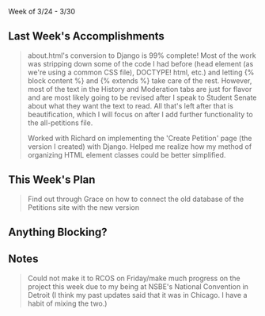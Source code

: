 Week of 3/24 - 3/30
## Last Week's Accomplishments
> about.html's conversion to Django is 99% complete! Most of the work was stripping down some of the code I had before (head element (as we're using a common CSS file), DOCTYPE! html, etc.) and letting {% block content %} and {% extends %} take care of the rest. However, most of the text in the History and Moderation tabs are just for flavor and are most likely going to be revised after I speak to Student Senate about what they want the text to read. All that's left after that is beautification, which I will focus on after I add further functionality to the all-petitions file.
> 
> Worked with Richard on implementing the 'Create Petition' page (the version I created) with Django. Helped me realize how my method of organizing HTML element classes could be better simplified.
## This Week's Plan
> Find out through Grace on how to connect the old database of the Petitions site with the new version
## Anything Blocking?
> 
## Notes
> Could not make it to RCOS on Friday/make much progress on the project this week due to my being at NSBE's National Convention in Detroit (I think my past updates said that it was in Chicago. I have a habit of mixing the two.)